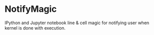 # NotifyMagic
IPython and Jupyter notebook line &amp; cell magic for notifying user when kernel is done with execution.
